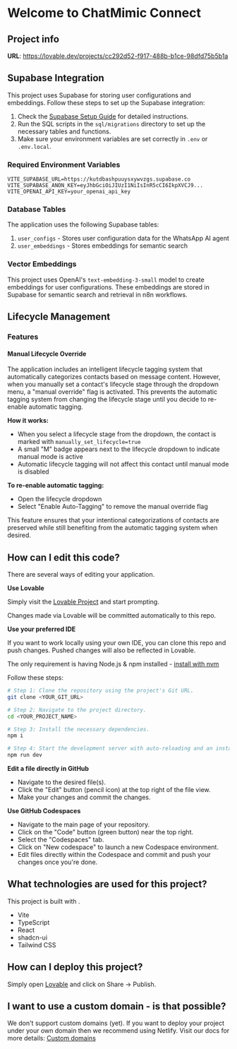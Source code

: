 # Welcome to ChatMimic Connect

## Project info

**URL**: https://lovable.dev/projects/cc292d52-f917-488b-b1ce-98dfd75b5b1a

## Supabase Integration

This project uses Supabase for storing user configurations and embeddings. Follow these steps to set up the Supabase integration:

1. Check the [Supabase Setup Guide](docs/SUPABASE_SETUP.md) for detailed instructions.
2. Run the SQL scripts in the `sql/migrations` directory to set up the necessary tables and functions.
3. Make sure your environment variables are set correctly in `.env` or `.env.local`.

### Required Environment Variables

```
VITE_SUPABASE_URL=https://kutdbashpuuysxywvzgs.supabase.co
VITE_SUPABASE_ANON_KEY=eyJhbGciOiJIUzI1NiIsInR5cCI6IkpXVCJ9...
VITE_OPENAI_API_KEY=your_openai_api_key
```

### Database Tables

The application uses the following Supabase tables:

1. `user_configs` - Stores user configuration data for the WhatsApp AI agent
2. `user_embeddings` - Stores embeddings for semantic search

### Vector Embeddings

This project uses OpenAI's `text-embedding-3-small` model to create embeddings for user configurations. These embeddings are stored in Supabase for semantic search and retrieval in n8n workflows.

## Lifecycle Management

### Features

#### Manual Lifecycle Override

The application includes an intelligent lifecycle tagging system that automatically categorizes contacts based on message content. However, when you manually set a contact's lifecycle stage through the dropdown menu, a "manual override" flag is activated. This prevents the automatic tagging system from changing the lifecycle stage until you decide to re-enable automatic tagging.

**How it works:**
- When you select a lifecycle stage from the dropdown, the contact is marked with `manually_set_lifecycle=true`
- A small "M" badge appears next to the lifecycle dropdown to indicate manual mode is active
- Automatic lifecycle tagging will not affect this contact until manual mode is disabled

**To re-enable automatic tagging:**
- Open the lifecycle dropdown
- Select "Enable Auto-Tagging" to remove the manual override flag

This feature ensures that your intentional categorizations of contacts are preserved while still benefiting from the automatic tagging system when desired.

## How can I edit this code?

There are several ways of editing your application.

**Use Lovable**

Simply visit the [Lovable Project](https://lovable.dev/projects/cc292d52-f917-488b-b1ce-98dfd75b5b1a) and start prompting.

Changes made via Lovable will be committed automatically to this repo.

**Use your preferred IDE**

If you want to work locally using your own IDE, you can clone this repo and push changes. Pushed changes will also be reflected in Lovable.

The only requirement is having Node.js & npm installed - [install with nvm](https://github.com/nvm-sh/nvm#installing-and-updating)

Follow these steps:

```sh
# Step 1: Clone the repository using the project's Git URL.
git clone <YOUR_GIT_URL>

# Step 2: Navigate to the project directory.
cd <YOUR_PROJECT_NAME>

# Step 3: Install the necessary dependencies.
npm i

# Step 4: Start the development server with auto-reloading and an instant preview.
npm run dev
```

**Edit a file directly in GitHub**

- Navigate to the desired file(s).
- Click the "Edit" button (pencil icon) at the top right of the file view.
- Make your changes and commit the changes.

**Use GitHub Codespaces**

- Navigate to the main page of your repository.
- Click on the "Code" button (green button) near the top right.
- Select the "Codespaces" tab.
- Click on "New codespace" to launch a new Codespace environment.
- Edit files directly within the Codespace and commit and push your changes once you're done.

## What technologies are used for this project?

This project is built with .

- Vite
- TypeScript
- React
- shadcn-ui
- Tailwind CSS

## How can I deploy this project?

Simply open [Lovable](https://lovable.dev/projects/cc292d52-f917-488b-b1ce-98dfd75b5b1a) and click on Share -> Publish.

## I want to use a custom domain - is that possible?

We don't support custom domains (yet). If you want to deploy your project under your own domain then we recommend using Netlify. Visit our docs for more details: [Custom domains](https://docs.lovable.dev/tips-tricks/custom-domain/)
